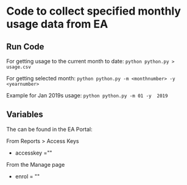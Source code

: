 # Code to collect specified monthly usage data from EA

## Run Code
For getting usage to the current month to date:
    ```
    python python.py > usage.csv
    ```

For getting selected month:
    ```
    python python.py -m <monthnumber> -y <yearnumber>
    ```

Example for Jan 2019s usage:
    ```
     python python.py -m 01 -y  2019
    ```

## Variables
The can be found in the EA Portal:

From Reports > Access Keys
- accesskey =""


From the Manage page
- enrol  = ""
